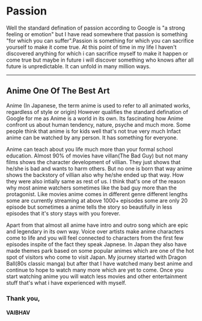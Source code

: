 # Passion
Well the standard defination of passion according to Google is "a strong feeling or emotion" but I have read somewhere that passion is something "for which you can suffer".Passion is something for which you can sacrifice yourself to make it come true. At this point of time in my life I haven't discovered anything for which i can sacrifice myself to make it happen or come true but maybe in future i will discover something who knows after all future is unpredictable. It can unfold in many million ways.
***
## Anime One Of The Best Art
Anime (In Japanese, the term anime is used to refer to all animated works, regardless of style or origin) However qualifies the standard defination of Google for me as Anime is a world in its own. Its fascinating how Anime confront us about human tendency, nature, psyche and much more. Some people think that anime is for kids well that's not true very much Infact anime can be watched by any person. It has something for everyone.


Anime can teach about you life much more than your formal school education. Almost 90% of movies have villan(The Bad Guy) but not many films shows the character development of villian. They just shows that he/she is bad and wants to harm others. But no one is born that way anime shows the backstory of villian also why he/she ended up that way. How they were also intially same as rest of us. I think that's one of the reason why most anime watchers sometimes like the bad guy more than the protagonist. Like movies anime comes in different genre different lengths some are currently streaming at above 1000+ episodes some are only 20 episode but sometimes a anime tells the story so beautifully in less episodes that it's story stays with you forever.

Apart from that almost all anime have intro and outro song which are epic and legendary in its own way. Voice over artists make anime characters come to life and you will feel connected to characters from the first few episodes inspite of the fact they speak Japnese. In Japan they also have made themes park based on some popular animes which are one of the hot spot of visitors who come to visit Japan. My journey started with Dragon Ball(80s classic manga) but after that I have watched many best anime and continue to hope to watch many more which are yet to come. Once you start watching anime you will watch less movies and other entertainment stuff that's what i have experienced with myself. 

### Thank you,
#### VAIBHAV
